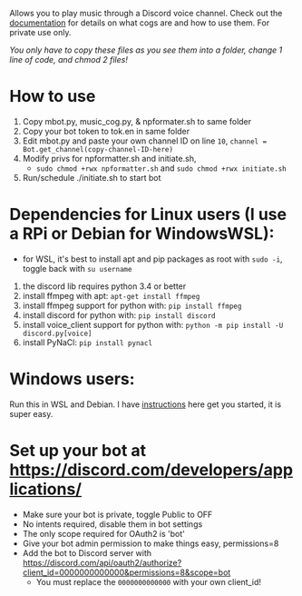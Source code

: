 Allows you to play music through a Discord voice channel. Check out the [documentation](https://discordpy.readthedocs.io/en/stable/ext/commands/cogs.html#ext-commands-cogs) for details on what cogs are and how to use them. For private use only.

*You only have to copy these files as you see them into a folder, change 1 line of code, and chmod 2 files!*

# How to use
1. Copy mbot.py, music_cog.py, & npformater.sh to same folder
2. Copy your bot token to tok.en in same folder
3. Edit mbot.py and paste your own channel ID on line `10`, `channel = Bot.get_channel(copy-channel-ID-here)`
4. Modify privs for npformatter.sh and initiate.sh, 
   - `sudo chmod +rwx npformatter.sh` and `sudo chmod +rwx initiate.sh`
6. Run/schedule ./initiate.sh to start bot

# Dependencies for Linux users (I use a RPi or Debian for WindowsWSL):
  - for WSL, it's best to install apt and pip packages as root with `sudo -i`, toggle back with `su username`
1. the discord lib requires python 3.4 or better
2. install ffmpeg with apt: ```apt-get install ffmpeg```
3. install ffmpeg support for python with: ```pip install ffmpeg```
4. install discord for python with: ```pip install discord```
5. install voice_client support for python with: ```python -m pip install -U discord.py[voice]```
6. install PyNaCl: ```pip install pynacl```

# Windows users:
Run this in WSL and Debian. I have [instructions](../instructions) here get you started, it is super easy.

# Set up your bot at https://discord.com/developers/applications/  
- Make sure your bot is private, toggle Public to OFF
- No intents required, disable them in bot settings
- The only scope required for OAuth2 is 'bot'
- Give your bot admin permission to make things easy, permissions=8
- Add the bot to Discord server with https://discord.com/api/oauth2/authorize?client_id=0000000000000&permissions=8&scope=bot
  - You must replace the `0000000000000` with your own client_id!

